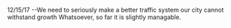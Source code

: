 12/15/17
--We need to seriously make a better traffic system our city cannot withstand growth Whatsoever, so far it is slightly managable.